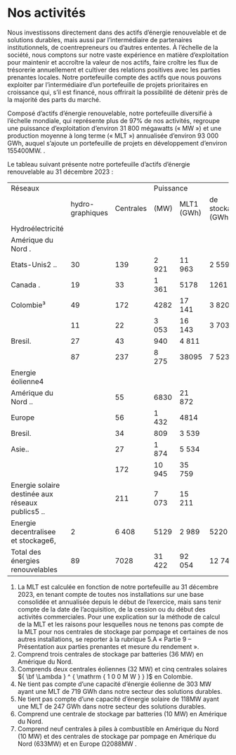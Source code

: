 # Nos activités  

Nous investissons directement dans des actifs d’énergie renouvelable et de solutions durables, mais aussi par l’intermédiaire de partenaires institutionnels, de coentrepreneurs ou d’autres ententes. À l’échelle de la société, nous comptons sur notre vaste expérience en matière d’exploitation pour maintenir et accroître la valeur de nos actifs, faire croître les flux de trésorerie annuellement et cultiver des relations positives avec les parties prenantes locales. Notre portefeuille compte des actifs que nous pouvons exploiter par l’intermédiaire d’un portefeuille de projets prioritaires en croissance qui, s’il est financé, nous offrirait la possibilité de détenir près de la majorité des parts du marché.  

Composé d’actifs d’énergie renouvelable, notre portefeuille diversifié à l’échelle mondiale, qui représente plus de $97 \%$ de nos activités, regroupe une puissance d’exploitation d’environ 31 800 mégawatts (« MW ») et une production moyenne à long terme (« MLT ») annualisée d’environ 93 000 GWh, auquel s’ajoute un portefeuille de projets en développement d’environ $1 5 5 4 0 0 \mathrm { M W } .$ .  

Le tableau suivant présente notre portefeuille d’actifs d’énergie renouvelable au 31 décembre 2023 :   


<html><body><table><tr><td colspan="3">Réseaux</td><td colspan="3">Puissance</td></tr><tr><td></td><td>hydro- graphiques</td><td>Centrales</td><td>(MW)</td><td>MLT1 (GWh)</td><td>de stockage (GWh)</td></tr><tr><td>Hydroélectricité</td><td></td><td></td><td></td><td></td><td></td></tr><tr><td>Amérique du Nord .</td><td></td><td></td><td></td><td></td><td></td></tr><tr><td>Etats-Unis2 ..</td><td>30</td><td>139</td><td>2 921</td><td>11 963</td><td>2 559</td></tr><tr><td>Canada .</td><td>19</td><td>33</td><td>1 361</td><td>5178</td><td>1261</td></tr><tr><td>Colombie³</td><td>49</td><td>172</td><td>4282</td><td>17 141</td><td>3 820</td></tr><tr><td></td><td>11</td><td>22</td><td>3 053</td><td>16 143</td><td>3 703</td></tr><tr><td>Bresil.</td><td>27</td><td>43</td><td>940</td><td>4 811</td><td></td></tr><tr><td></td><td>87</td><td>237</td><td>8 275</td><td>38095</td><td>7 523</td></tr><tr><td>Energie éolienne4</td><td></td><td></td><td></td><td></td><td></td></tr><tr><td>Amérique du Nord ..</td><td></td><td>55</td><td>6830</td><td>21 872</td><td></td></tr><tr><td>Europe</td><td></td><td>56</td><td>1 432</td><td>4814</td><td></td></tr><tr><td>Bresil.</td><td></td><td>34</td><td>809</td><td>3 539</td><td></td></tr><tr><td>Asie..</td><td></td><td>27</td><td>1 874</td><td>5 534</td><td></td></tr><tr><td></td><td></td><td>172</td><td>10 945</td><td>35 759</td><td></td></tr><tr><td>Energie solaire destinée aux réseaux publics5 ..</td><td></td><td>211</td><td>7 073</td><td>15 211</td><td></td></tr><tr><td>Energie decentralisee et stockage6,</td><td>2</td><td>6 408</td><td>5129</td><td>2 989</td><td>5220</td></tr><tr><td>Total des énergies renouvelables</td><td>89</td><td>7028</td><td>31 422</td><td>92 054</td><td>12 743</td></tr></table></body></html>  

1) La MLT est calculée en fonction de notre portefeuille au 31 décembre 2023, en tenant compte de toutes nos installations sur une base consolidée et annualisée depuis le début de l’exercice, mais sans tenir compte de la date de l’acquisition, de la cession ou du début des activités commerciales. Pour une explication sur la méthode de calcul de la MLT et les raisons pour lesquelles nous ne tenons pas compte de la MLT pour nos centrales de stockage par pompage et certaines de nos autres installations, se reporter à la rubrique 5.A « Partie 9 – Présentation aux parties prenantes et mesure du rendement ».   
2) Comprend trois centrales de stockage par batteries (36 MW) en Amérique du Nord.   
3) Comprends deux centrales éoliennes (32 MW) et cinq centrales solaires ${ \bf \Lambda } ^ { \mathrm { 1 0 0 M W } } )$ en Colombie.   
4) Ne tient pas compte d’une capacité d’énergie éolienne de 303 MW ayant une MLT de 719 GWh dans notre secteur des solutions durables.   
5) Ne tient pas compte d’une capacité d’énergie solaire de $1 1 8 \mathrm { M W }$ ayant une MLT de 247 GWh dans notre secteur des solutions durables.   
6) Comprend une centrale de stockage par batteries (10 MW) en Amérique du Nord.   
7) Comprend neuf centrales à piles à combustible en Amérique du Nord (10 MW) et des centrales de stockage par pompage en Amérique du Nord $( 6 3 3 \mathrm { M W } )$ et en Europe $\mathrm { \Omega } 2 0 8 8 \mathrm { M W }$ .  